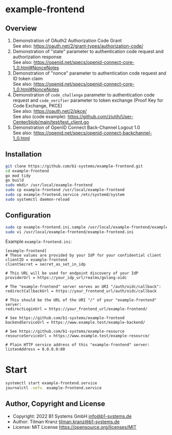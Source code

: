 # example-frontend

## Overview

1. Demonstration of OAuth2 Authorization Code Grant  
   See also: <https://oauth.net/2/grant-types/authorization-code/>
2. Demonstration of "state" parameter to authentication code request and authorization response  
   See also: <https://openid.net/specs/openid-connect-core-1_0.html#NonceNotes>
3. Demonstration of "nonce" parameter to authentication code request and ID token claim  
   See also: <https://openid.net/specs/openid-connect-core-1_0.html#NonceNotes>
4. Demonstration of `code_challenge` parameter to authentication code request and
   `code_verifier` parameter to token exchange (Proof Key for Code Exchange, PKCE)  
   See also: <https://oauth.net/2/pkce/>  
   See also (code example): <https://github.com/zjutjh/User-Center/blob/main/test/test_client.go>
5. Demonstration of OpenID Connect Back-Channel Logout 1.0  
   See also: <https://openid.net/specs/openid-connect-backchannel-1_0.html>

## Installation

```bash
git clone https://github.com/b1-systems/example-frontend.git
cd example-frontend
go mod tidy
go build
sudo mkdir /usr/local/example-frontend
sudo cp example-frontend /usr/local/example-frontend
sudo cp example-frontend.service /etc/systemd/system
sudo systemctl daemon-reload
```

## Configuration

```bash
sudo cp example-frontend.ini.sample /usr/local/example-frontend/example-frontend.ini
sudo vi /usr/local/example-frontend/example-frontend.ini
```

Example `example-frontend.ini`:

```
[example-frontend]
# These values are provided by your IdP for your confidential client
clientID = example-frontend
clientSecret = secret_as_set_in_idp

# This URL will be used for endpoint discovery of your IdP
providerUrl = https://your_idp_url/realms/golang-oidc

# The "example-frontend" server serves an URI "/auth/oidc/callback":
redirectCallbackUrl = https://your_frontend_url/auth/oidc/callback

# This should be the URL of the URI "/" of your "example-frontend" server:
redirectLoginUrl = https://your_frontend_url/example-frontend/

# See https://github.com/b1-systems/example-frontend
backendServiceUrl = https://www.example.test/example-backend/

# See https://github.com/b1-systems/example-resource
resourceServiceUrl = https://www.example.test/example-resource/

# Plain HTTP service address of this "example-frontend" server:
listenAddress = 0.0.0.0:80
```

# Start

```bash
systemctl start example-frontend.service
journalctl -xefu  example-frontend.service
```

## Author, Copyright and License

* Copyright: 2022 B1 Systems GmbH <info@b1-systems.de>
* Author: Tilman Kranz <tilman.kranz@b1-systems.de>
* License: MIT License <https://opensource.org/licenses/MIT>
